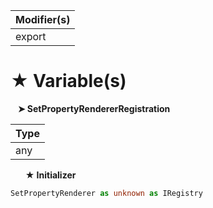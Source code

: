 | Modifier(s)                            |
|----------------------------------------|
| export |

# &#9733; Variable(s)

&nbsp;&nbsp; **&#10148; SetPropertyRendererRegistration**

| Type                        |
|-----------------------------|
| any |

&nbsp;&nbsp;&nbsp;&nbsp;&nbsp; **&#9733; Initializer**

```ts
SetPropertyRenderer as unknown as IRegistry
```